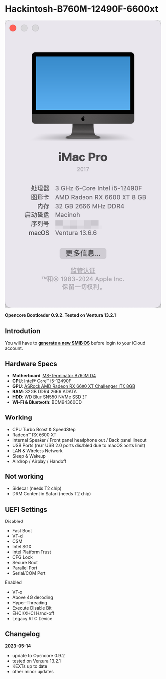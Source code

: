 # Hackintosh-B760M-12490F-6600xt

![about](https://raw.githubusercontent.com/xiecang/Hackintosh-B760M-12490F-6600xt/master/images/about.png)

**Opencore Bootloader 0.9.2. Tested on Ventura 13.2.1**

## Introdution

You will have to [**generate a new SMIBIOS**](https://github.com/corpnewt/GenSMBIOS) before login to your iCloud account.

## Hardware Specs

- **Motherboard**: [MS-Terminator B760M D4](https://www.maxsun.com.cn/2023/0302/5916.html)
- **CPU**: [Intel® Core™ i5-12490F](https://www.intel.com/content/www/us/en/products/sku/134588/intel-core-i512490f-processor-20m-cache-up-to-4-60-ghz/specifications.html)
- **GPU**: [ASRock AMD Radeon RX 6600 XT Challenger ITX 8GB](https://www.asrock.com/Graphics-Card/AMD/Radeon%20RX%206600%20XT%20Challenger%20ITX%208GB/)
- **RAM**: 32GB DDR4 2666 ADATA
- **HDD**: WD Blue SN550 NVMe SSD 2T
- **Wi-Fi & Bluetooth**: BCM94360CD

## Working

- CPU Turbo Boost & SpeedStep
- Radeon™ RX 6600 XT
- Internal Speaker / Front panel headphone out / Back panel lineout
- USB Ports (rear USB 2.0 ports disabled due to macOS ports limit)
- LAN & Wireless Network
- Sleep & Wakeup
- Airdrop / Airplay / Handoff

## Not working

- Sidecar (needs T2 chip)
- DRM Content in Safari (needs T2 chip)

## UEFI Settings

Disabled

- Fast Boot
- VT-d
- CSM
- Intel SGX
- Intel Platform Trust
- CFG Lock
- Secure Boot
- Parallel Port
- Serial/COM Port

Enabled

- VT-x
- Above 4G decoding
- Hyper-Threading
- Execute Disable Bit
- EHCI/XHCI Hand-off
- Legacy RTC Device

## Changelog

**2023-05-14**

- update to Opencore 0.9.2
- tested on Ventura 13.2.1
- KEXTs up to date
- other minor updates
